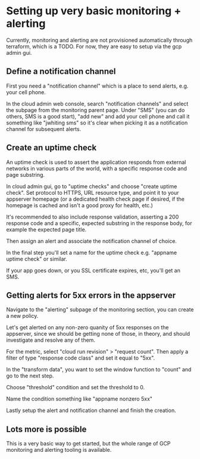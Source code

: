 # Setting up very basic monitoring + alerting

Currently, monitoring and alerting are not provisioned automatically through
terraform, which is a TODO.  For now, they are easy to setup via the gcp admin
gui.

## Define a notification channel

First you need a "notification channel" which is a place to send alerts, e.g.
your cell phone.

In the cloud admin web console, search "notification channels" and select the
subpage from the monitoring parent page. Under "SMS" (you can do others, SMS is
a good start), "add new" and add your cell phone and call it something like
"jwhiting sms" so it's clear when picking it as a notification channel for
subsequent alerts.

## Create an uptime check

An uptime check is used to assert the application responds from external
networks in various parts of the world, with a specific response code and page
substring.

In cloud admin gui, go to "uptime checks" and choose "create uptime check". Set
protocol to HTTPS, URL resource type, and point it to your appserver homepage
(or a dedicated health check page if desired, if the homepage is cached and
isn't a good proxy for health, etc.)

It's recommended to also include response validation, asserting a 200 response
code and a specific, expected substring in the response body, for example the
expected page title.

Then assign an alert and associate the notification channel of choice.

In the final step you'll set a name for the uptime check e.g. "appname uptime
check" or similar.

If your app goes down, or you SSL certificate expires, etc, you'll get an SMS.

## Getting alerts for 5xx errors in the appserver

Navigate to the "alerting" subpage of the monitoring section, you can create a
new policy. 

Let's get alerted on any non-zero quanity of 5xx responses on the appserver,
since we should be getting none of those, in theory, and should investigate and
resolve any of them.

For the metric, select "cloud run revision" > "request count". Then apply a
filter of type "response code class" and set it equal to "5xx".

In the "transform data", you want to set the window function to "count" and go
to the next step.

Choose "threshold" condition and set the threshold to 0.

Name the condition something like "appname nonzero 5xx"

Lastly setup the alert and notification channel and finish the creation.

## Lots more is possible

This is a very basic way to get started, but the whole range of GCP monitoring
and alerting tooling is available.


